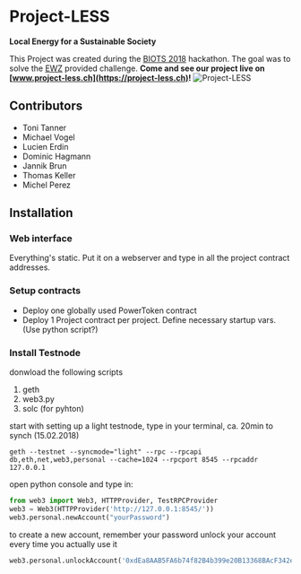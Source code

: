 # Project-LESS
**Local Energy for a Sustainable Society**

This Project was created during the [BIOTS 2018](https://biots.org) hackathon. The goal was to solve the [EWZ](https://ewz.ch) provided challenge.
**Come and see our project live on [www.project-less.ch](https://project-less.ch)!**
![Project-LESS](https://github.com/tttttx2/Project-LESS/blob/master/www/img/sc_index.png "Web interface")

## Contributors
* Toni Tanner
* Michael Vogel
* Lucien Erdin
* Dominic Hagmann
* Jannik Brun
* Thomas Keller
* Michel Perez

## Installation
### Web interface
Everything's static. Put it on a webserver and type in all the project contract addresses.

### Setup contracts
* Deploy one globally used PowerToken contract
* Deploy 1 Project contract per project. Define necessary startup vars. (Use python script?)

### Install Testnode
donwload the following scripts
1. geth
2. web3.py
3. solc (for pyhton)

start with setting up a light testnode, type in your terminal, ca. 20min to synch (15.02.2018)
```
geth --testnet --syncmode="light" --rpc --rpcapi db,eth,net,web3,personal --cache=1024 --rpcport 8545 --rpcaddr 127.0.0.1
```

open python console and type in:
```python
from web3 import Web3, HTTPProvider, TestRPCProvider
web3 = Web3(HTTPProvider('http://127.0.0.1:8545/'))
web3.personal.newAccount("yourPassword")
```
to create a new account, remember your password
unlock your account every time you actually use it
```python
web3.personal.unlockAccount('0xdEa8AAB5FA6b74f82B4b399e20B13368BAcF342e', "yourPassword")
```


